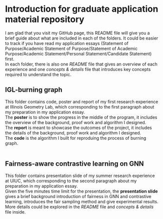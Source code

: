 # Introduction for graduate application material repository
I am glad that you visit my GitHub page, this README file will give you a brief guide about what are included in each of the folders. It could be easier to track if you have read my application essays (Statement of Purpose/Academic Statement of Purpose/Statement of Academic Purpose/Academic Statement/Personal Statement/Candidate Statement) first.
 <br />
In each folder, there is also one *README* file that gives an overview of each experience and one *concepts & details* file that introduces key concepts required to understand the topic.
## IGL-burning graph
This folder contains code, poster and report of my first research experience at Illinois Geometry Lab, which corresponding to the first paragraph about my preparation in my application essay. <br />
The **poster** is to show the progress in the middle of the program, it includes the overview of the background, proof work and algorithm I designed.  <br />
The **report** is meant to showcase the outcomes of the project,  it includes the details of the background, proof work and algorithm I designed. <br />
The **code** is the algorithm I built for reproduing the process of burning graph.<br />
<br />
## Fairness-aware contrastive learning on GNN
This folder contains presentation slide of my summer research experience at UIUC, which corresponding to the second paragraph about my preparation in my application essay. <br />
Given the five minutes time limit for the presentation, the **presentation slide** gives a brief background introduction of fairness in GNN and contrastive learning, introduces the fair sampling method and give experimental results. More details could be explored in the  *README* file and *concepts & details* file inside. <br />
